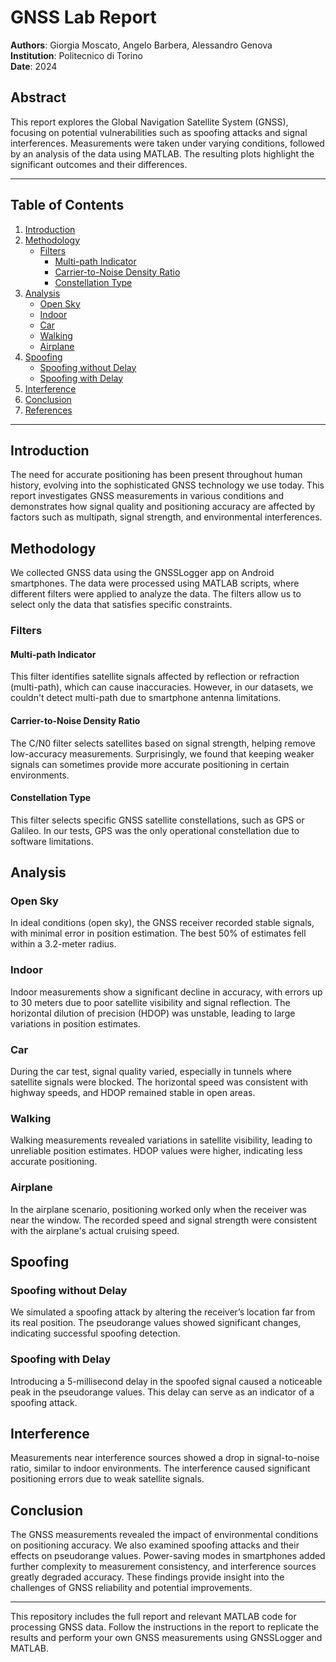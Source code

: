 # GNSS Lab Report

**Authors**: Giorgia Moscato, Angelo Barbera, Alessandro Genova  
**Institution**: Politecnico di Torino  
**Date**: 2024

## Abstract
This report explores the Global Navigation Satellite System (GNSS), focusing on potential vulnerabilities such as spoofing attacks and signal interferences. Measurements were taken under varying conditions, followed by an analysis of the data using MATLAB. The resulting plots highlight the significant outcomes and their differences.

---

## Table of Contents
1. [Introduction](#introduction)
2. [Methodology](#methodology)
   - [Filters](#filters)
     - [Multi-path Indicator](#multi-path-indicator)
     - [Carrier-to-Noise Density Ratio](#carrier-to-noise-density-ratio)
     - [Constellation Type](#constellation-type)
3. [Analysis](#analysis)
   - [Open Sky](#open-sky)
   - [Indoor](#indoor)
   - [Car](#car)
   - [Walking](#walking)
   - [Airplane](#airplane)
4. [Spoofing](#spoofing)
   - [Spoofing without Delay](#spoofing-without-delay)
   - [Spoofing with Delay](#spoofing-with-delay)
5. [Interference](#interference)
6. [Conclusion](#conclusion)
7. [References](#references)

---

## Introduction
The need for accurate positioning has been present throughout human history, evolving into the sophisticated GNSS technology we use today. This report investigates GNSS measurements in various conditions and demonstrates how signal quality and positioning accuracy are affected by factors such as multipath, signal strength, and environmental interferences.

## Methodology
We collected GNSS data using the GNSSLogger app on Android smartphones. The data were processed using MATLAB scripts, where different filters were applied to analyze the data. The filters allow us to select only the data that satisfies specific constraints.

### Filters

#### Multi-path Indicator
This filter identifies satellite signals affected by reflection or refraction (multi-path), which can cause inaccuracies. However, in our datasets, we couldn't detect multi-path due to smartphone antenna limitations.

#### Carrier-to-Noise Density Ratio
The C/N0 filter selects satellites based on signal strength, helping remove low-accuracy measurements. Surprisingly, we found that keeping weaker signals can sometimes provide more accurate positioning in certain environments.

#### Constellation Type
This filter selects specific GNSS satellite constellations, such as GPS or Galileo. In our tests, GPS was the only operational constellation due to software limitations.

## Analysis

### Open Sky
In ideal conditions (open sky), the GNSS receiver recorded stable signals, with minimal error in position estimation. The best 50% of estimates fell within a 3.2-meter radius.

### Indoor
Indoor measurements show a significant decline in accuracy, with errors up to 30 meters due to poor satellite visibility and signal reflection. The horizontal dilution of precision (HDOP) was unstable, leading to large variations in position estimates.

### Car
During the car test, signal quality varied, especially in tunnels where satellite signals were blocked. The horizontal speed was consistent with highway speeds, and HDOP remained stable in open areas.

### Walking
Walking measurements revealed variations in satellite visibility, leading to unreliable position estimates. HDOP values were higher, indicating less accurate positioning.

### Airplane
In the airplane scenario, positioning worked only when the receiver was near the window. The recorded speed and signal strength were consistent with the airplane's actual cruising speed.

## Spoofing

### Spoofing without Delay
We simulated a spoofing attack by altering the receiver’s location far from its real position. The pseudorange values showed significant changes, indicating successful spoofing detection.

### Spoofing with Delay
Introducing a 5-millisecond delay in the spoofed signal caused a noticeable peak in the pseudorange values. This delay can serve as an indicator of a spoofing attack.

## Interference
Measurements near interference sources showed a drop in signal-to-noise ratio, similar to indoor environments. The interference caused significant positioning errors due to weak satellite signals.

## Conclusion
The GNSS measurements revealed the impact of environmental conditions on positioning accuracy. We also examined spoofing attacks and their effects on pseudorange values. Power-saving modes in smartphones added further complexity to measurement consistency, and interference sources greatly degraded accuracy. These findings provide insight into the challenges of GNSS reliability and potential improvements.

---

This repository includes the full report and relevant MATLAB code for processing GNSS data. Follow the instructions in the report to replicate the results and perform your own GNSS measurements using GNSSLogger and MATLAB.
